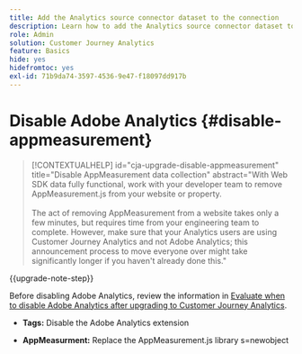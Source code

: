 ```yaml
---
title: Add the Analytics source connector dataset to the connection
description: Learn how to add the Analytics source connector dataset to the connection
role: Admin
solution: Customer Journey Analytics
feature: Basics
hide: yes
hidefromtoc: yes
exl-id: 71b9da74-3597-4536-9e47-f18097dd917b
---
```

# Disable Adobe Analytics {#disable-appmeasurement}

<!-- markdownlint-disable MD034 -->

>[!CONTEXTUALHELP]
>id="cja-upgrade-disable-appmeasurement"
>title="Disable AppMeasurement data collection"
>abstract="With Web SDK data fully functional, work with your developer team to remove AppMeasurement.js from your website or property.<br><br>The act of removing AppMeasurement from a website takes only a few minutes, but requires time from your engineering team to complete. However, make sure that your Analytics users are using Customer Journey Analytics and not Adobe Analytics; this announcement process to move everyone over might take significantly longer if you haven't already done this."

<!-- markdownlint-enable MD034 -->

{{upgrade-note-step}}

Before disabling Adobe Analytics, review the information in [Evaluate when to disable Adobe Analytics after upgrading to Customer Journey Analytics](/help/getting-started/cja-upgrade/cja-upgrade-fully-move.md).

* **Tags:** Disable the Adobe Analytics extension

* **AppMeasurment:** Replace the AppMeasurement.js library s=newobject
